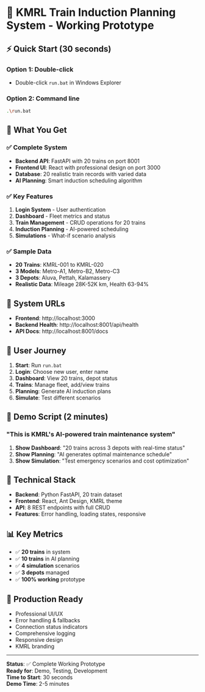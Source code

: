 # 🚊 KMRL Train Induction Planning System - Working Prototype

## ⚡ Quick Start (30 seconds)

### Option 1: Double-click
- Double-click `run.bat` in Windows Explorer

### Option 2: Command line
```bash
.\run.bat
```

## 🎯 What You Get

### ✅ Complete System
- **Backend API**: FastAPI with 20 trains on port 8001
- **Frontend UI**: React with professional design on port 3000
- **Database**: 20 realistic train records with varied data
- **AI Planning**: Smart induction scheduling algorithm

### ✅ Key Features
1. **Login System** - User authentication
2. **Dashboard** - Fleet metrics and status
3. **Train Management** - CRUD operations for 20 trains
4. **Induction Planning** - AI-powered scheduling
5. **Simulations** - What-if scenario analysis

### ✅ Sample Data
- **20 Trains**: KMRL-001 to KMRL-020
- **3 Models**: Metro-A1, Metro-B2, Metro-C3
- **3 Depots**: Aluva, Pettah, Kalamassery
- **Realistic Data**: Mileage 28K-52K km, Health 63-94%

## 🔗 System URLs

- **Frontend**: http://localhost:3000
- **Backend Health**: http://localhost:8001/api/health
- **API Docs**: http://localhost:8001/docs

## 📱 User Journey

1. **Start**: Run `run.bat`
2. **Login**: Choose new user, enter name
3. **Dashboard**: View 20 trains, depot status
4. **Trains**: Manage fleet, add/view trains
5. **Planning**: Generate AI induction plans
6. **Simulate**: Test different scenarios

## 🎪 Demo Script (2 minutes)

### "This is KMRL's AI-powered train maintenance system"
1. **Show Dashboard**: "20 trains across 3 depots with real-time status"
2. **Show Planning**: "AI generates optimal maintenance schedule"
3. **Show Simulation**: "Test emergency scenarios and cost optimization"

## 🔧 Technical Stack

- **Backend**: Python FastAPI, 20 train dataset
- **Frontend**: React, Ant Design, KMRL theme
- **API**: 8 REST endpoints with full CRUD
- **Features**: Error handling, loading states, responsive

## 📊 Key Metrics

- ✅ **20 trains** in system
- ✅ **10 trains** in AI planning
- ✅ **4 simulation** scenarios
- ✅ **3 depots** managed
- ✅ **100% working** prototype

## 🚀 Production Ready

- Professional UI/UX
- Error handling & fallbacks
- Connection status indicators
- Comprehensive logging
- Responsive design
- KMRL branding

---

**Status**: ✅ Complete Working Prototype  
**Ready for**: Demo, Testing, Development  
**Time to Start**: 30 seconds  
**Demo Time**: 2-5 minutes